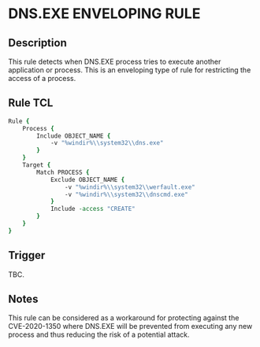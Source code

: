 # DNS.EXE ENVELOPING RULE 

## Description
This rule detects when DNS.EXE process tries to execute another application or process. This is an enveloping type of rule for restricting the access of a process.

## Rule TCL
```tcl
Rule {
    Process {
        Include OBJECT_NAME {
            -v "%windir%\\system32\\dns.exe"
        }
    }
    Target {
        Match PROCESS {
            Exclude OBJECT_NAME {
                -v "%windir%\\system32\\werfault.exe"
                -v "%windir%\\system32\\dnscmd.exe"
            }
            Include -access "CREATE"
        }
    }
}
```

## Trigger
TBC.

## Notes
This rule can be considered as a workaround for protecting against the CVE-2020-1350 where DNS.EXE will be prevented from executing any new process and thus reducing the risk of a potential attack. 
